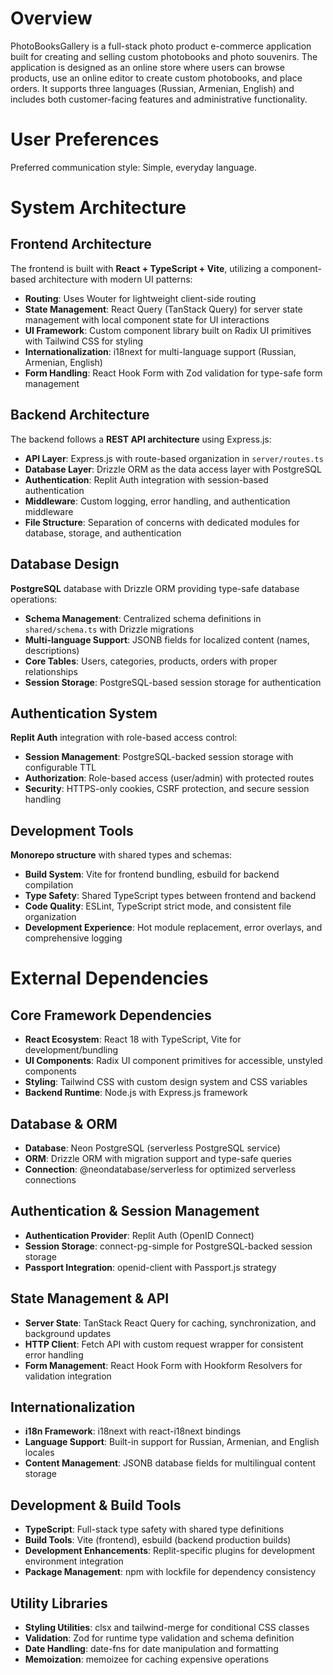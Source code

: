# Overview

PhotoBooksGallery is a full-stack photo product e-commerce application built for creating and selling custom photobooks and photo souvenirs. The application is designed as an online store where users can browse products, use an online editor to create custom photobooks, and place orders. It supports three languages (Russian, Armenian, English) and includes both customer-facing features and administrative functionality.

# User Preferences

Preferred communication style: Simple, everyday language.

# System Architecture

## Frontend Architecture
The frontend is built with **React + TypeScript + Vite**, utilizing a component-based architecture with modern UI patterns:

- **Routing**: Uses Wouter for lightweight client-side routing
- **State Management**: React Query (TanStack Query) for server state management with local component state for UI interactions
- **UI Framework**: Custom component library built on Radix UI primitives with Tailwind CSS for styling
- **Internationalization**: i18next for multi-language support (Russian, Armenian, English)
- **Form Handling**: React Hook Form with Zod validation for type-safe form management

## Backend Architecture
The backend follows a **REST API architecture** using Express.js:

- **API Layer**: Express.js with route-based organization in `server/routes.ts`
- **Database Layer**: Drizzle ORM as the data access layer with PostgreSQL
- **Authentication**: Replit Auth integration with session-based authentication
- **Middleware**: Custom logging, error handling, and authentication middleware
- **File Structure**: Separation of concerns with dedicated modules for database, storage, and authentication

## Database Design
**PostgreSQL** database with Drizzle ORM providing type-safe database operations:

- **Schema Management**: Centralized schema definitions in `shared/schema.ts` with Drizzle migrations
- **Multi-language Support**: JSONB fields for localized content (names, descriptions)
- **Core Tables**: Users, categories, products, orders with proper relationships
- **Session Storage**: PostgreSQL-based session storage for authentication

## Authentication System
**Replit Auth** integration with role-based access control:

- **Session Management**: PostgreSQL-backed session storage with configurable TTL
- **Authorization**: Role-based access (user/admin) with protected routes
- **Security**: HTTPS-only cookies, CSRF protection, and secure session handling

## Development Tools
**Monorepo structure** with shared types and schemas:

- **Build System**: Vite for frontend bundling, esbuild for backend compilation
- **Type Safety**: Shared TypeScript types between frontend and backend
- **Code Quality**: ESLint, TypeScript strict mode, and consistent file organization
- **Development Experience**: Hot module replacement, error overlays, and comprehensive logging

# External Dependencies

## Core Framework Dependencies
- **React Ecosystem**: React 18 with TypeScript, Vite for development/bundling
- **UI Components**: Radix UI component primitives for accessible, unstyled components
- **Styling**: Tailwind CSS with custom design system and CSS variables
- **Backend Runtime**: Node.js with Express.js framework

## Database & ORM
- **Database**: Neon PostgreSQL (serverless PostgreSQL service)
- **ORM**: Drizzle ORM with migration support and type-safe queries
- **Connection**: @neondatabase/serverless for optimized serverless connections

## Authentication & Session Management
- **Authentication Provider**: Replit Auth (OpenID Connect)
- **Session Storage**: connect-pg-simple for PostgreSQL-backed session storage
- **Passport Integration**: openid-client with Passport.js strategy

## State Management & API
- **Server State**: TanStack React Query for caching, synchronization, and background updates
- **HTTP Client**: Fetch API with custom request wrapper for consistent error handling
- **Form Management**: React Hook Form with Hookform Resolvers for validation integration

## Internationalization
- **i18n Framework**: i18next with react-i18next bindings
- **Language Support**: Built-in support for Russian, Armenian, and English locales
- **Content Management**: JSONB database fields for multilingual content storage

## Development & Build Tools
- **TypeScript**: Full-stack type safety with shared type definitions
- **Build Tools**: Vite (frontend), esbuild (backend production builds)
- **Development Enhancements**: Replit-specific plugins for development environment integration
- **Package Management**: npm with lockfile for dependency consistency

## Utility Libraries
- **Styling Utilities**: clsx and tailwind-merge for conditional CSS classes
- **Validation**: Zod for runtime type validation and schema definition
- **Date Handling**: date-fns for date manipulation and formatting
- **Memoization**: memoizee for caching expensive operations